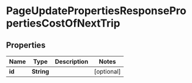 

# PageUpdatePropertiesResponsePropertiesCostOfNextTrip


## Properties

| Name | Type | Description | Notes |
|------------ | ------------- | ------------- | -------------|
|**id** | **String** |  |  [optional] |



